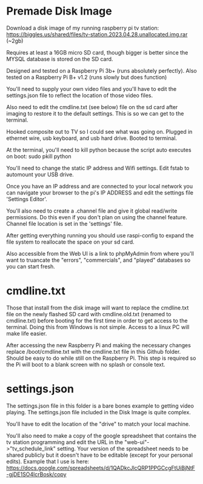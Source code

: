 # Premade Disk Image

Download a disk image of my running raspberry pi tv station: https://biggles.us/shared/files/tv-station.2023.04.28.unallocated.img.rar (~2gb)

Requires at least a 16GB micro SD card, though bigger is better since the MYSQL database is stored on the SD card.

Designed and tested on a Raspberry Pi 3b+ (runs absolutely perfectly). Also tested on a Raspberry Pi B+ v1.2 (runs slowly but does function)

You'll need to supply your own video files and you'll have to edit the settings.json file to reflect the location of those video files.

Also need to edit the cmdline.txt (see below) file on the sd card after imaging to restore it to the default settings. This is so we can get to the terminal.

Hooked composite out to TV so I could see what was going on. Plugged in ethernet wire, usb keyboard, and usb hard drive. Booted to terminal.

At the terminal, you'll need to kill python because the script auto executes on boot: sudo pkill python

You'll need to change the static IP address and Wifi settings. Edit fstab to automount your USB drive.

Once you have an IP address and are connected to your local network you can navigate your browser to the pi's IP ADDRESS and edit the settings file 'Settings Editor'.

You'll also need to create a .channel file and give it global read/write permissions. Do this even if you don't plan on using the channel feature. Channel file location is set in the 'settings' file.

After getting everything running you should use raspi-config to expand the file system to reallocate the space on your sd card.

Also accessible from the Web UI is a link to phpMyAdmin from where you'll want to truancate the "errors", "commercials", and "played" databases so you can start fresh.

# cmdline.txt

Those that install from the disk image will want to replace the cmdline.txt file on the newly flashed SD card with cmdline.old.txt (renamed to cmdline.txt) before booting for the first time in order to get access to the terminal. Doing this from Windows is not simple. Access to a linux PC will make life easier.

After accessing the new Raspberry Pi and making the necessary changes replace /boot/cmdline.txt with the cmdline.txt file in this Github folder. Should be easy to do while still on the Raspberry Pi. This step is required so the Pi will boot to a blank screen with no splash or console text.

# settings.json

The settings.json file in this folder is a bare bones example to getting video playing. The settings.json file included in the Disk Image is quite complex.

You'll have to edit the location of the "drive" to match your local machine.

You'll also need to make a copy of the google spreadsheet that contains the tv station programming and edit the URL in the "web-ui"->"tv_schedule_link" setting. Your version of the spreadsheet needs to be shared publicly but it doesn't have to be editable (except for your personal edits). Example that I use is here: https://docs.google.com/spreadsheets/d/1QADkcJlcQRP1PPGCcgFtUiBjNtF-gjDE1SO4lcrBosk/copy
